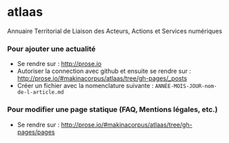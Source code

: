 atlaas
======

Annuaire Territorial de Liaison des Acteurs, Actions et Services numériques

### Pour ajouter une actualité
- Se rendre sur : http://prose.io
- Autoriser la connection avec github et ensuite se rendre sur : http://prose.io/#makinacorpus/atlaas/tree/gh-pages/_posts
- Créer un fichier avec la nomenclature suivante :
`ANNÉE-MOIS-JOUR-nom-de-l-article.md`

### Pour modifier une page statique (FAQ, Mentions légales, etc.)
- Se rendre sur : http://prose.io/#makinacorpus/atlaas/tree/gh-pages/pages
